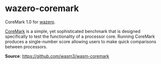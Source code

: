 # wazero-coremark
CoreMark 1.0 for [wazero](https://wazero.io/).

[CoreMark](https://www.eembc.org/coremark) is a simple, yet sophisticated benchmark
that is designed specifically to test the functionality of a processor core.
Running CoreMark produces a single-number score allowing users to make quick comparisons between processors.

**Source**: https://github.com/wasm3/wasm-coremark
